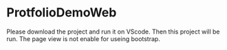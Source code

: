 # ProtfolioDemoWeb
Please download the project and run it on VScode. Then this project will be run. The page view is not enable for useing bootstrap.
 
